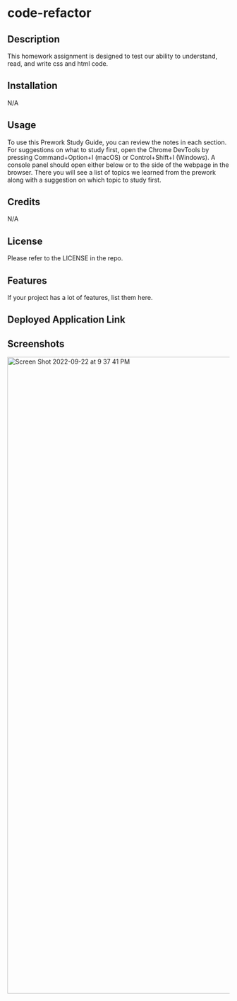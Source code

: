 # code-refactor

## Description

This homework assignment is designed to test our ability to understand, read, and write css and html code.

## Installation

N/A

## Usage

To use this Prework Study Guide, you can review the notes in each section. For suggestions on what to study first, open the Chrome DevTools by pressing Command+Option+I (macOS) or Control+Shift+I (Windows). A console panel should open either below or to the side of the webpage in the browser. There you will see a list of topics we learned from the prework along with a suggestion on which topic to study first.

## Credits

N/A

## License

Please refer to the LICENSE in the repo.


## Features

If your project has a lot of features, list them here.

## Deployed Application Link

## Screenshots

<img width="1440" alt="Screen Shot 2022-09-22 at 9 37 41 PM" src="https://user-images.githubusercontent.com/61335608/191892965-818c271e-3f19-4062-b0ab-1573e24f9361.png">


